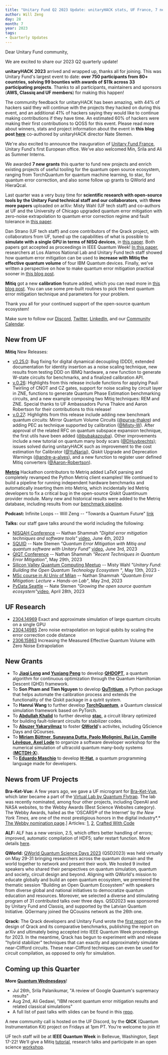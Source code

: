 ```yaml
---
title: "Unitary Fund Q2 2023 Update: unitaryHACK stats, UF France, 7 new grants and projects updates"
author: Will Zeng
day: 28
month: 7
year: 2023
tags:
- Quarterly Updates
---
```


Dear Unitary Fund community,

We are excited to share our 2023 Q2 quarterly update!

**unitaryHACK** **2023** arrived and wrapped up, thanks all for joining. This was Unitary Fund's largest event to date: **over 750 participants
from 80+ countries, solving 99 bounties with awards of $11k across 33
participating projects**. Thanks to all participants, maintainers and
sponsors (**AWS, Classiq and UF members**) for making this happen!

The community feedback for unitaryHACK has been amazing, with 44% of
hackers said they will continue with the projects they hacked on during
this event, and an additional 41% of hackers saying they would like to
continue making contributions if they have time. An estimated 60% of
hackers were making their first contributions to QOSS for this event.
Please read more about winners, stats and project information about the
event in **this blog post
[here](https://unitaryhack.dev/)**
co-authored by unitaryHACK director Nate Stemen.

We're also excited to announce the inauguration of [Unitary Fund
France](https://unitary.foundation/posts/eu.html), Unitary Fund's first
European office. We've also welcomed Min, Srila and Ali as Summer
Interns.

We awarded **7 new grants** this quarter to fund new projects and enrich
existing projects of useful tooling for the quantum open source
ecosystem, ranging from TorchQuantum for quantum machine learning, to
stac, for quantum error correction, and also some follow up grants to
QWorld and HieraQcal.

Last quarter was a very busy time for **scientific research with
open-source tools by the Unitary Fund technical staff and our
collaborators**, with **three more papers** uploaded on arXiv: Misty
Wahl (UF tech staff) and co-authors at UF and the University of Chicago
upgraded quantum error mitigation with zero-noise extrapolation to
quantum error correction regime and fault tolerance in [this
paper](https://arxiv.org/abs/2304.14985).

Dan Strano (UF tech staff) and core contributors of the Qrack project,
with collaborators from UF, tuned up the capabilities of what is
possible to **simulate with a single GPU in terms of NISQ devices**, in
[this paper](https://arxiv.org/abs/2304.14969). Both papers got
accepted as proceedings in IEEE Quantum Week! [In this
paper](https://arxiv.org/abs/2306.15863), researchers at Los
Alamos National Lab and Unitary Fund tech staff showed how quantum error
mitigation can be used to **increase with Mitiq the** **effective
quantum volume** of four IBM Quantum devices. Finally, we've written a
perspective on how to make quantum error mitigation practical sooner in
[this blog post](https://unitary.foundation/posts/2023_qem.html).

**Mitiq** got a new **calibration** feature added, which you can read
more in [this blog post](https://unitary.foundation/posts/calibration.html). You can use
some pre-built routines to pick the best quantum error mitigation
technique and parameters for your problem.

Thank you all for your continued support of the open-source quantum
ecosystem!

Make sure to follow our
[Discord](https://discord.com/invite/JqVGmpkP96),
[Twitter](https://twitter.com/unitaryfund),
[LinkedIn](https://www.linkedin.com/company/unitary-fund/), and
our [Community Calendar](https://calendar.google.com/calendar/u/0/embed?src=c_mgqdq6hj2isi4d6h467kfqvg60@group.calendar.google.com).


## New from UF

**Mitiq** New Releases:
- [v0.25.0](https://github.com/unitaryfund/mitiq/releases/tag/v0.25.0): Bug fixing for digital dynamical decoupling (DDD), extended documentation for identity insertion as a noise scaling technique, new results from testing DDD on IBMQ hardware, a new function to generate W-state circuits for benchmarks, and a finalized calibration API.
- [v.0.26](https://github.com/unitaryfund/mitiq/releases/tag/v0.26.0): Highlights from this release include functions for applying Pauli Twirling of CNOT and CZ gates, support for noise scaling by circuit layer in ZNE, functions to generate Quantum Phase Estimation benchmarking circuits, and a new example composing two Mitiq techniques: REM and ZNE. Special thanks to UF Ambassadors Purva Thakre and Aaron Robertson for their contributions to this release!
- [v.0.27](https://github.com/unitaryfund/mitiq/releases/tag/v0.25.0): Highlights from this release include adding new benchmark quantum circuits: Mirror Quantum Volume Circuits ([\@purva-thakre](https://github.com/purva-thakre)) and adding PEC as technique supported by calibration ([\@Misty-W](https://github.com/Misty-W)). After approval of the related RFC on quantum subspace expansion technique, the first utils have been added ([\@bubakazouba](https://github.com/bubakazouba)). Other improvements include a new tutorial on quantum many body scars ([\@DHuybrechts](https://github.com/DHuybrechts)); issues solved during unitaryHACK such as improvement to the cost estimation for Calibrator ([\@YuNariai](https://github.com/YuNariai)), Qiskit Upgrade and Deprecation Warnings ([\@andre-a-alves](https://github.com/andre-a-alves)), and a new function to register user defined Mitiq converters ([\@Aaron-Robertson](https://github.com/Aaron-Robertson)).

[**Metriq**](https://metriq.info/) Hackathon contributors to Metriq added LaTeX parsing and completely revamped the Python Metriq client examples! We continued to build a pipeline for running independent hardware benchmarks and automatically inserting them into Metriq, which incidentally led Metriq developers to fix a critical bug in the open-source Qiskit Quantinuum provider module. Many new and historical results were added to the Metriq database, including results from our [benchmark pipeline](https://unitary.foundation/posts/2023_metriq_qedc.html).

**Podcast:** Infinite Loops -- Will Zeng -- "Towards a Quantum Future" [link](https://www.youtube.com/watch?v=bS85621GoAI)

**Talks:** our staff gave talks around the world including the following: 
- [NISQAH Conference](https://nisqah2023.huji.ac.il/) --  Nathan Shammah *\"Digital error mitigation techniques and software tools\"* [video](https://www.youtube.com/watch?v=H8Bab_gBeaA&list=PL5gFcxvUTKgN5ko-K_yd9jUoKmXJKrwnt&index=8), June 4th, 2023
- [SQUID](https://www.quantumcoalition.io/overview) -- Nate Stemen *\"Quantum Error Mitigation with Mitiq and quantum software with Unitary Fund\"* [video](https://www.youtube.com/watch?v=aFPmktTtuRc), June 3rd, 2023
- [QIQT Conference](https://qiqt2023.org/) -- Nathan Shammah *\"Recent Techniques in Quantum Error Mitigation\"*, May 29th, 2023
- [Silicon Valley Quantum Computing Meetup](https://youtu.be/IpJBgIITJHg) -- Misty Wahl *\"Unitary Fund: Building the Open Quantum Technology Ecosystem \"*, May 13th, 2023 -
- [MSc course in AI Univ of Milan](https://en.unimib.it/graduate/artificial-intelligence) -- Nathan Shammah *\"Quantum Error Mitigation: Lecture + Hands-on Lab\"*, May 2nd, 2023
- [PyData Seattle](https://pydata.org/seattle2023/) -- Nate Stemen *\"Growing the open source quantum ecosystem\"*[video](https://www.youtube.com/watch?v=8ZfyOUuBv3g), April 28th, 2023


## UF Research
- [2304.14969](https://arxiv.org/abs/2304.14969) Exact and approximate simulation of large quantum circuits on a single GPU
- [2304.14985](https://arxiv.org/abs/2304.14985) Zero noise extrapolation on logical qubits by scaling the error correction code distance
- [2306.15863](https://arxiv.org/abs/2306.15863) Increasing the Measured Effective Quantum Volume with Zero Noise Extrapolation


## New Grants
- To **[Jiaqi Leng](https://jiaqileng.github.io/) and [Yuxiang Peng](https://twitter.com/pyx1997)** to develop [**QHDOPT**](https://jiaqileng.github.io/quantum-hamiltonian-descent/), a quantum algorithm for continuous optimization through the Quantum Hamiltonian Descent (QHD) framework.
- To **Son Pham and Tien Nguyen** to develop [**QuTritium**](https://github.com/spham1611/qutritium), a Python package that helps automate the calibration process and extends the functionality of the Qiskit package in a qutrit system.
- To **Hanrui Wang** to further develop [**TorchQuantum**](https://github.com/mit-han-lab/torchquantum), a Quantum classical simulation framework based on PyTorch.
- To **[Abdullah Khalid](https://abdullahkhalid.com/)** to further develop **[stac](https://github.com/abdullahkhalids/stac)**, a circuit library optimized for building fault-tolerant circuits for stabilizer codes.
- To **[Abuzer Yakaryilmaz](http://ultracold.org/menu/)** to foster **[QWorld](https://qworld.net/)**'s activites, including QScience Days and QCourses.
- To **[Miriam Büttner, Sunayana Dutta, Paolo Molignini, Rui Lin, Camille Lévêque, Axel Lode](http://ultracold.org/menu/)** to organize a software developer workshop for the numerical simulation of ultracold quantum many-body systems (**[MCTDH-X](https://gitlab.com/the-mctdh-x-repository/mctdh-x-releases)**).
- To **[Eduardo Maschio](https://www.linkedin.com/in/eduardomaschio)** to develop **[H-Hat](https://github.com/hhat-lang/hhat_lang)**, a quantum programming language made for developers.


## News from UF Projects
**Bra-Ket-Vue:** A few years ago, we gave a UF microgrant for [Bra-Ket-Vue](https://github.com/Quantum-Flytrap/bra-ket-vue), which later became a part of the [Virtual Lab by Quantum Flytrap](https://lab.quantumflytrap.com/). The lab was recently nominated, among four other projects, including OpenAI and NASA websites, to the Webby Awards (Best Science Websites category). The Webby Awards, hailed as the 'OSCARS® of the Internet' by *the New York Times,* are one of the most prestigious honors in the digital industry*.* [The Webby nomination page](https://winners.webbyawards.com/winners/websites-and-mobile-sites/general-websites-and-mobile-sites/science?years=0).] Articles: [1](https://www.insidequantumtechnology.com/news-archive/quantum-flytraps-virtual-quantum-lab-is-nominated-for-a-webby-award/), [2](https://quantumzeitgeist.com/quantum-flytraps-virtual-quantum-lab-receives-webby-award-nomination-quantum-game-gets-worldwide-recognition/), [Crafted With Code](https://www.webbyawards.com/crafted-with-code/virtual-quantum-lab/)

**ALF:** ALF has a new version, 2.5, which offers better handling of errors; improved, automatic compilation of HDF5; safer restart function. More details [here](https://gitpages.physik.uni-wuerzburg.de/ALF/ALF_Webpage/news/2023-06-05-alf-2.5-release/).

**QWorld:** [QWorld Quantum Science Days 2023](https://qworld.net/qscience-days-2023/) (QSD2023) was held virtually on May 29-31 bringing researchers across the quantum domain and the world together to network and present their work. We hosted 9 invited speakers who shared their perspectives on quantum simulation, quantum and society, circuit design and beyond. Aligning with QWorld's mission to educate globally and build an open quantum ecosystem, we premiered the thematic session \"Building an Open Quantum Ecosystem\" with speakers from diverse global and national initiatives to democratize quantum education and resources. Moreover, we selected a diverse and stimulating program of 31 contributed talks over three days. QSD2023 was sponsored by Unitary Fund and Classiq, and supported by the Latvian Quantum Initiative. QGermany joined the QCousins network as the 26th one.

**Qrack:** The Qrack developers and Unitary Fund wrote the [first report](https://arxiv.org/abs/2304.14969) on the design of Qrack and its comparative benchmarks, publishing the report on arXiv and ultimately being accepted into IEEE Quantum Week proceedings for 2023. In the meantime, Qrack has begun to experiment with and release \"hybrid stabilizer\" techniques that can exactly and approximately simulate near-Clifford circuits. These near-Clifford techniques can even be used for circuit compilation, as opposed to only for simulation.


## Coming up this Quarter
**More [Quantum Wednesdays](https://unitary.foundation/talks.html)**!
- Jul 26th, Srila Palanikumar, "A review of Google Quantum's supremacy results"
- Aug 2nd, Ali Gedawi, "IBM recent quantum error mitigation results and related classical simulations"
- A full list of past talks with slides can be found in this
      [repo](https://github.com/unitaryfund/quantum-wednesday).

A new community call is hosted on the UF Discord, by the **QICK** (Quantum Instrumentation Kit) project on Fridays at 1pm PT. You're welcome to join it!

UF tech staff will be at **IEEE Quantum Week** in Bellevue, Washington, Sept 17-22! We'll give a Mitiq [tutorial](https://qce.quantum.ieee.org/2023/tutorials-program/), research talks and participate in an open science [workshop](https://qce.quantum.ieee.org/2023/workshops-program/#overview-wks11).
